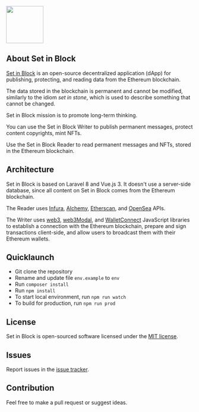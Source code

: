 <a href="https://setinblock.com" target="_blank"><img src="https://setinblock.com/img/logo-github.png" width="100"></a>

## About Set in Block

[Set in Block](https://setinblock.com) is an open-source decentralized application (dApp) for publishing, protecting, and reading data from the Ethereum blockchain.

The data stored in the blockchain is permanent and cannot be modified, similarly to the idiom <i>set in stone</i>, which is used to describe something that cannot be changed.

Set in Block mission is to promote long-term thinking.

You can use the Set in Block Writer to publish permanent messages, protect content copyrights, mint NFTs.

Use the Set in Block Reader to read permanent messages and NFTs, stored in the Ethereum blockchain.

## Architecture

Set in Block is based on Laravel 8 and Vue.js 3. It doesn't use a server-side database, since all content on Set in Block comes from the Ethereum blockchain.

The Reader uses [Infura](https://infura.io/), [Alchemy](https://www.alchemy.com/), [Etherscan](https://etherscan.io/), and [OpenSea](https://opensea.io/) APIs.

The Writer uses [web3](https://github.com/ChainSafe/web3.js), [web3Modal](https://github.com/Web3Modal/web3modal), and [WalletConnect](https://github.com/WalletConnect/walletconnect-monorepo) JavaScript libraries to establish a connection with the Ethereum blockchain, prepare and sign transactions client-side, and allow users to broadcast them with their Ethereum wallets.
## Quicklaunch

- Git clone the repository
- Rename and update file `env.example` to `env`
- Run `composer install`
- Run `npm install`
- To start local environment, run `npm run watch`
- To build for production, run `npm run prod`

## License

Set in Block is open-sourced software licensed under the [MIT license](https://opensource.org/licenses/MIT).

## Issues

Report issues in the [issue tracker](https://github.com/giekaton/set-in-block/issues).

## Contribution

Feel free to make a pull request or suggest ideas.